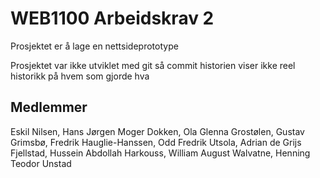 # WEB1100 Arbeidskrav 2

Prosjektet er å lage en nettsideprototype

Prosjektet var ikke utviklet med git så commit historien viser ikke reel historikk på hvem som gjorde hva

## Medlemmer
Eskil Nilsen,
Hans Jørgen Moger Dokken,
Ola Glenna Grostølen,
Gustav Grimsbø,
Fredrik Hauglie-Hanssen,
Odd Fredrik Utsola,
Adrian de Grijs Fjellstad,
Hussein Abdollah Harkouss,
William August Walvatne,
Henning Teodor Unstad
